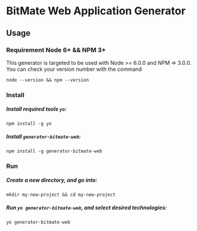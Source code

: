 # BitMate Web Application Generator

## Usage

### Requirement Node 6+ && NPM 3+
This generator is targeted to be used with Node >= 6.0.0 and NPM => 3.0.0. You can check your version number with the command
```
node --version && npm --version
```

### Install

##### Install required tools `yo`:
```
npm install -g yo
```

##### Install `generator-bitmate-web`:
```
npm install -g generator-bitmate-web
```


### Run

##### Create a new directory, and go into:
```
mkdir my-new-project && cd my-new-project
```

##### Run `yo generator-bitmate-web`, and select desired technologies:
```
yo generator-bitmate-web
```
